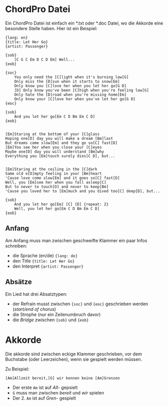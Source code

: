# ChordPro Datei

Ein ChordPro Datei ist einfach ein *.txt oder *.doc Datei, wo die Akkorde eine besondere Stelle haben. Hier ist ein Beispiel:

```
{lang: en}
{title: Let Her Go}
{artist: Passenger}

{sob}
    [C G C Em D C D Em] Well...
{eob}

{soc}
    You only need the [C]light when it's burning low[G]
    Only miss the [D]sun when it starts to snow[Em]
    Only know you [C]love her when you let her go[G D]
    [D] Only know you've been [C]high when you're feeling low[G]
    Only hate the [D]road when you're missing home[Em]
    Only know your [C]love her when you've let her go[G D]
{eoc}

{sob}
    And you let her go[Em C D Bm Em C D]
{eob}


[Em]Staring at the bottom of your [C]glass
Hoping one[D] day you will make a dream [Bm]last
But dreams come slow[Em] and they go so[C] fast[D]
[Em]You see her when you close your [C]eyes
Maybe one[D] day you will understand [Bm]why
Everything you [Em]touch surely dies[C D], but...


[Em]Staring at the ceiling in the [C]dark
Same old e[D]mpty feeling in your [Bm]heart
'Cause love come slow[Em] and it goes so[C] fast[D]
Well, you [Em]see her when you fall asleep[C]
But to never to touch[D] and never to keep[Bm]
'Cause you loved her to [Em]much and you dived too[C] deep[D], but...

{sob}
    And you let her go[Em] [C] [D] {repeat: 2}
    Well, you let her go[Em C D Bm Em C D]
{eob}
```

## Anfang

Am Anfang muss man zwischen geschweifte Klammer ein paar Infos schreiben:

* die Sprache (en/de) `{lang: de}`
* den Title `{title: Let Her Go}`
* den Interpret `{artist: Passenger}`

## Absätze

Ein Lied hat drei Absatztypen:

* der Refrain musst zwischen `{soc}` und `{eoc}` geschrieben werden (*start/end of chorus*)
* die Strophe (nur ein Zeilenumbruch davor)
* die *Bridge* zwischen `{sob}` und `{eob}`


# Akkorde

Die akkorde sind zwischen eckige Klammer geschrieben, vor dem Buchstabe (oder Leerzeichen), wenn sie gespielt werden müssen.

Zu Beispiel:
```
[Am]Allzeit bereit,[G] wir kennen keine [Am]Grenzen
```

* Der erste `Am` ist auf *All-* gepsielt
* `G` muss man zwischen *bereit* und *wir* spielen
* Der 2. `Am` ist auf *Gren-* gespielt
